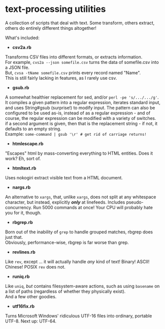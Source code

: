 # text-processing utilities

A collection of scripts that deal with text. Some transform, others extract, others do entirely different things altogether!

What's included:

 + **csv2a.rb**

Transforms CSV files into different formats, or extracts information.  
For example, `cvs2a --json somefile.csv` turns the data of somefile.csv into a JSON file.  
But, `cvsa -tName somefile.csv` prints every record named "Name".  
This is still fairly lacking in features, as I rarely use csv.

 + **gsub.rb**

A somewhat healthier replacement for sed, and/or `perl -pe 's/.../.../g'`.  
It compiles a given pattern into a regular expression, iterates standard input, and uses String#gsub (surprise!) 
to modify input. The pattern can also be configured to be used as-is, instead of as a regular expression - and of course,
the regular expression can be modified with a variety of switches.  
if a second argument is given, then that is the replacement string - if not, it defaults to an empty string.  
Example: `some-command | gsub '\r' # get rid of carriage returns!`

 + **htmlescape.rb**

"Escapes" html by mass-converting everything to HTML entities. Does it work? Eh, sort of.

 + **htmltext.rb**

Uses nokogiri extract visible text from a HTML document.

 + **nargs.rb**

An alternative to `xargs`, that, unlike `xargs`, does not split at any whitespace character, but instead, explicitly
***only*** at linefeeds. Includes pseudo-concurrency. Run 5000 commands at once! Your CPU will probably hate you for it, though.


 + **rbgrep.rb**

Born out of the inability of `grep` to handle grouped matches, rbgrep does just that.  
Obviously, performance-wise, rbgrep is far worse than grep.


 + **revlines.rb**

Like `rev`, except ... it will actually handle *any* kind of text! Binary! ASCII! Chinese! POSIX `rev` does not.

 + **runiq.rb**

Like `uniq`, *but* contains filesystem-aware actions, such as using `basename` on a list of paths (regardless of whether they physically exist).  
And a few other goodies.


 + **utf16fix.rb**

Turns Microsoft Windows' ridiculous UTF-16 files into ordinary, portable UTF-8. Next up: UTF-64.

